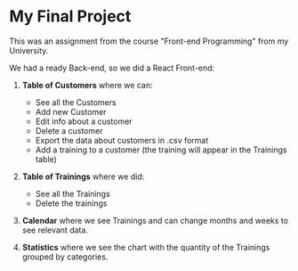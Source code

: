 # My Final Project

This was an assignment from the course "Front-end Programming" from my University.

We had a ready Back-end, so we did a React Front-end:

1. **Table of Customers** where we can:
   + See all the Customers
   + Add new Customer
   + Edit info about a customer
   + Delete a customer
   + Export the data about customers in .csv format
   + Add a training to a customer (the training will appear in the Trainings table)
    
2. **Table of Trainings** where we did:
   + See all the Trainings
   + Delete the trainings

3. **Calendar** where we see Trainings and can change months and weeks to see relevant data.

4. **Statistics** where we see the chart with the quantity of the Trainings grouped by categories.
